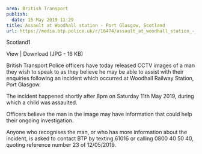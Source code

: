 ```yaml
area: British Transport
publish:
  date: 15 May 2019 11:29
title: Assault at Woodhall station - Port Glasgow, Scotland
url: https://media.btp.police.uk/r/16474/assault_at_woodhall_station_-_port_glasgow__scotl
```

Scotland1

View | Download (JPG - 16 KB)

British Transport Police officers have today released CCTV images of a man they wish to speak to as they believe he may be able to assist with their enquiries following an incident which occurred at Woodhall Railway Station, Port Glasgow.

The incident happened shortly after 8pm on Saturday 11th May 2019, during which a child was assaulted.

Officers believe the man in the image may have information that could help their ongoing investigation.

Anyone who recognises the man, or who has more information about the incident, is asked to contact BTP by texting 61016 or calling 0800 40 50 40, quoting reference number 23 of 12/05/2019.
